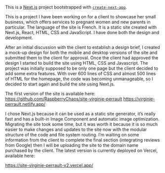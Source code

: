 This is a [Next.js](https://nextjs.org/) project bootstrapped with [`create-next-app`](https://github.com/vercel/next.js/tree/canary/packages/create-next-app).

This is a project I have been working on for a client to showcase her small business, which offers services to pregnant women and new parents in particular. The language of the site is French. It is a static site created with Next.js, React, HTML, CSS and JavaScript. I have done both the design and development.
 
After an initial discussion with the client to establish a design brief, I created a mock-up design for both the mobile and desktop versions of the site and submitted them to the client for approval. Once the client had approved the design I started to build the site using HTML, CSS and Javascript. The project was initially supposed to be only one page but the client decided to add some extra features. With over 600 lines of CSS and almost 500 lines of HTML for the homepage, the code was becoming unmanageable, so I decided to start again and build the site using Next.js.

The first version of the site is available here:
https://github.com/RaspberryChaos/site-virginie-perrault
https://virginie-perrault.netlify.app/

I chose Next.js because it can be used as a static site generator, it’s really fast and has a built-in Image Component and automatic image optimization. Migrating the site took some time, but it was worth it because it is so much easier to make changes and updates to the site now with the modular structure of the code and file system routing. I’m waiting on some information from the client to complete the final section (integrating reviews from Google) then I will be uploading the site to the domain name purchased by the client. The latest version is currently deployed on Vercel, available here:

https://site-virginie-perrault-v2.vercel.app/

